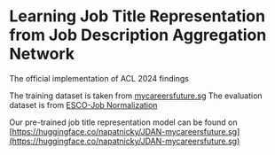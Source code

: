# Learning Job Title Representation from Job Description Aggregation Network
The official implementation of ACL 2024 findings 

The training dataset is taken from [mycareersfuture.sg](https://github.com/WING-NUS/JD2Skills-BERT-XMLC/tree/main)
The evaluation dataset is from [ESCO-Job Normalization](https://github.com/jensjorisdecorte/JobBERT-evaluation-dataset)


Our pre-trained job title representation model can be found on [https://huggingface.co/napatnicky/JDAN-mycareersfuture.sg](https://huggingface.co/napatnicky/JDAN-mycareersfuture.sg)

